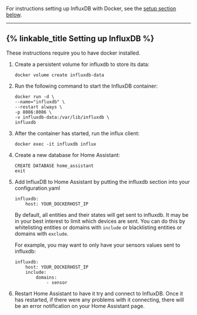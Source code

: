 
For instructions setting up InfluxDB with Docker, see the [setup section below](#setting-up-influxdb).

---

## {% linkable_title Setting up InfluxDB %}

These instructions require you to have docker installed.

1. Create a persistent volume for influxdb to store its data:

    `docker volume create influxdb-data`

1. Run the following command to start the InfluxDB container:

    ```
    docker run -d \
    --name="influxdb" \
    --restart always \
    -p 8086:8086 \
    -v influxdb-data:/var/lib/influxdb \
    influxdb
    ```

3. After the container has started, run the influx client:

    `docker exec -it influxdb influx`

4. Create a new database for Home Assistant:
    
    ```
    CREATE DATABASE home_assistant
    exit
    ```

5. Add InfluxDB to Home Assistant by putting the influxdb section into your configuration.yaml
    
    ```
    influxdb:
        host: YOUR_DOCKERHOST_IP
    ```

    By default, all entities and their states will get sent to influxdb. It may be in your best interest to limit which devices are sent. You can do this by whitelisting entities or domains with `include` or blacklisting entities or domains with `exclude`. 
    
    For example, you may want to only have your sensors values sent to influxdb:

    ```
    influxdb:
        host: YOUR_DOCKERHOST_IP
        include:
            domains:
                - sensor
    ```

6. Restart Home Assistant to have it try and connect to InfluxDB. Once it has restarted, if there were any problems with it connecting, there will be an error notification on your Home Assistant page.
